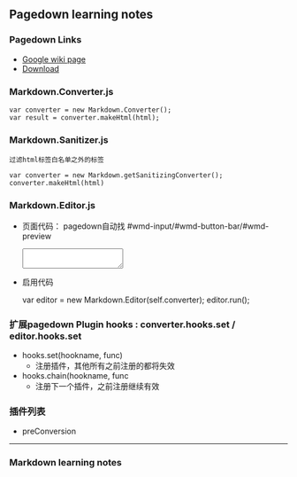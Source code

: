Pagedown learning notes
-----------------------

### Pagedown Links
- [Google wiki page](https://code.google.com/archive/p/pagedown/wikis/PageDown.wiki)
- [Download](http://www.bootcdn.cn/pagedown/)

### Markdown.Converter.js
 
	var converter = new Markdown.Converter();
	var result = converter.makeHtml(html);
	
### Markdown.Sanitizer.js
	过滤html标签白名单之外的标签

	var converter = new Markdown.getSanitizingConverter();
	converter.makeHtml(html)
	
### Markdown.Editor.js
-  页面代码： pagedown自动找 #wmd-input/#wmd-button-bar/#wmd-preview

	<div class="wmd-panel">
	    <div id="wmd-button-bar"></div>
	    <textarea class="wmd-input" id="wmd-input">
		</textarea>
	</div>
	<div id="wmd-preview" class="wmd-panel wmd-preview"></div> 
	
- 启用代码
	
	var editor = new Markdown.Editor(self.converter);
	editor.run();

### 扩展pagedown Plugin hooks : converter.hooks.set / editor.hooks.set

- hooks.set(hookname, func)
	- 注册插件，其他所有之前注册的都将失效
- hooks.chain(hookname, func
	- 注册下一个插件，之前注册继续有效
	
### 插件列表
- preConversion

-----------------------------------------------------------------------------------------

### Markdown learning notes
